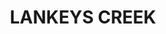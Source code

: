 ---
lastmod: '2025-04-06T06:05:20+00:00'
latitude: -35.773247
layout: suburb
longitude: 147.391271
postcode: '2644'
state: NSW
title: LANKEYS CREEK
url: /nsw/lankeys-creek/
---